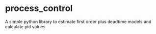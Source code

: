 process_control
===============

A simple python library to estimate first order plus deadtime models and calculate pid values.

